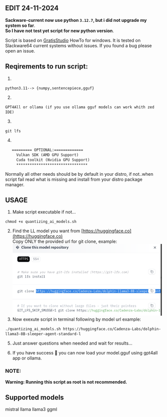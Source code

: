  ## EDIT 24-11-2024
**Sackware-current now use python `3.12.7`, but i did not upgrade my system so far**.<br>
**So I have not test yet script for new python version**.<br>

Script is based on [GratisStudio](https://github.com/3Simplex/GratisStudio/blob/main/LlamaCpp/Quantizing_with_LlamaCpp.md) HowTo for windows.
It is tested on Slackware64 current systems without issues. If you found a bug please open an issue.

## Reqirements to run script:
1.
```
python3.11--> {numpy,sentencepiece,gguf}

```
2.
```
GPT4All or ollama (if you use ollama gguf models can work whith zed IDE)
```
3.
```
git lfs
```
4.
```
   ========= OPTIONAL:=============
     Vulkan SDK (AMD GPU Support)
     Cuda toolkit (Nvidia GPU Support)
     ********************************
```

Normally all other needs should be by default in your distro, if not..when script fail read what is missing and install from your distro package manager.


## USAGE
1. Make script executable if not...<br>
```
chmod +x quantizing_ai_models.sh
```
2.  Find the LL model you want from [https://huggingface.co](https://huggingface.co)<br>
Copy ONLY the provided url for git clone, example: <br>
![copy url](./model-url.png)
3. Now exexute script in terminal following by model url example:
```
./quantizing_ai_models.sh https://huggingface.co/Cadenza-Labs/dolphin-llama3-8B-sleeper-agent-standard-l
```




5. Just answer questions when needed and wait for results...

6. If you have success 👊 you can now load your model.gguf using gpt4all app or ollama.

### NOTE:
**Warning: Running this script as root is not recommended.**

## Supported models
mistral
llama
llama3
ggml
